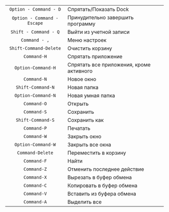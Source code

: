 |                               |                                                   |
|:-----------------------------:|:--------------------------------------------------|
|```Option - Command - D```     |Спрятать/Показать Dock                             |
|```Option - Command - Escape```|Принудительно завершить программу                  |
|```Shift - Command - Q```      |Выйти из учетной записи                            |
|```Command - ,```              |Меню настроек                                      |
|```Shift-Command-Delete```     |Очистить корзину                                   |
|```Command-H```                |Спрятать приложение                                |
|```Option-Command-H```         |Спрятать все приложения, кроме активного           | 
|```Command-N```                |Новое окно                                         |
|```Shift-Command-N```          |Новая папка                                        |
|```Option-Command-N```         |Новая умная папка                                  |
|```Command-O```                |Открыть                                            |
|```Command-S```                |Сохранить                                          |  
|```Shift-Command-S```          |Сохранить как                                      |
|```Command-P```                |Печатать                                           |
|```Command-W```                |Закрыть окно                                       |
|```Option-Command-W```         |Закрыть все окна                                   |
|```Command-Delete```           |Переместить в корзину                              |
|```Command-F```                |Найти                                              |
|```Command-Z```                |Отменить последнее действие                        |
|```Command-X```                |Вырезать в буфер обмена                            |
|```Command-C```                |Копировать в буфер обмена                          |
|```Command-V```                |Вставить из буфера обмена                          |
|```Command-A```                |Выделить все                                       |
